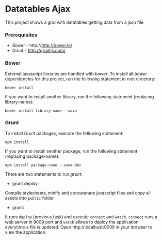 # Datatables Ajax

This project shows a grid with datatables getting data from a json file. 

### Prerequisites

 - Bower - http://http://bower.io/
 - Grunt - http://gruntjs.com/

### Bower
External javascript libraries are handled with *bower*. To install all *bower* dependencies for this project, run the following statement in root directory:

	bower install

If you want to install another library, run the following statement (replacing library-name):

	bower install library-name --save

### Grunt
To install *Grunt* packages, execute the following statement:

	npm install

If you want to install another package, run the following statement (replacing package-name):

	npm install package-name --save-dev 


There are two statements to run *grunt*:

* grunt deploy:

Compile stylesheets, minify and concatenate javascript files and copy all assets into `public` folder

* grunt:

It runs `deploy` (previous task) and execute `connect` and `watch`. 
`connect` runs a web server in 9009 port and `watch` allows to deploy the application everytime a file is updated.
Open http://localhost:9009 in your browser to view the application.